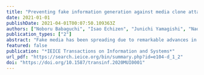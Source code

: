 ```yaml
---
title: "Preventing fake information generation against media clone attacks"
date: 2021-01-01
publishDate: 2021-04-01T00:07:50.109363Z
authors: ["Noboru Babaguchi", "Isao Echizen", "Junichi Yamagishi", "Naoko Nitta", "Yuta Nakashima", "Kazuaki Nakamura", "Kazuhiro Kono", "Seiko Myojin Fuming Fand", "Zhenzhong Kuang", "Huy H Nguyen", "Ngoc-Dung T Tieu"]
publication_types: ["2"]
abstract: "Fake media has been spreading due to remarkable advances in media processing and machine leaning technologies, causing serious problems in society. We are conducting a research project called Media Clone aimed at developing methods for protecting people from fake but skillfully fabricated replicas of real media called media clones. Such media can be created from fake information about a specific person. Our goal is to develop a trusted communication system that can defend against attacks of media clones. This paper describes some research results of the Media Clone project, in particular, various methods for protecting personal information against generating fake information. We focus on 1) fake information generation in the physical world, 2) anonymization and abstraction in the cyber world, and 3) modeling of media clone attacks."
featured: false
publication: "*IEICE Transactions on Information and Systems*"
url_pdf: "https://search.ieice.org/bin/summary.php?id=e104-d_1_2"
doi: "https://doi.org/10.1587/transinf.2020MUI0001"
---
```


